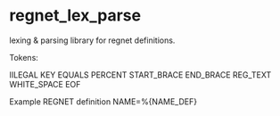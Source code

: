 # regnet_lex_parse
lexing &amp; parsing library for regnet definitions.

Tokens:

IILEGAL
KEY
EQUALS
PERCENT
START_BRACE
END_BRACE
REG_TEXT
WHITE_SPACE
EOF

Example REGNET definition
NAME=%{NAME_DEF}
